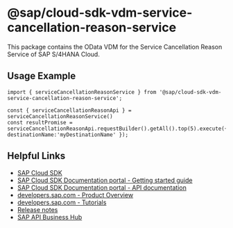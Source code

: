 # @sap/cloud-sdk-vdm-service-cancellation-reason-service

This package contains the OData VDM for the Service Cancellation Reason Service of SAP S/4HANA Cloud.

## Usage Example
```
import { serviceCancellationReasonService } from '@sap/cloud-sdk-vdm-service-cancellation-reason-service';

const { serviceCancellationReasonApi } = serviceCancellationReasonService()
const resultPromise = serviceCancellationReasonApi.requestBuilder().getAll().top(5).execute({ destinationName:'myDestinationName' });

```

## Helpful Links

- [SAP Cloud SDK](https://github.com/SAP/cloud-sdk-js)
- [SAP Cloud SDK Documentation portal - Getting started guide](https://sap.github.io/cloud-sdk/docs/js/getting-started)
- [SAP Cloud SDK Documentation portal - API documentation](https://sap.github.io/cloud-sdk/docs/js/api)
- [developers.sap.com - Product Overview](https://developers.sap.com/topics/cloud-sdk.html)
- [developers.sap.com - Tutorials](https://developers.sap.com/tutorial-navigator.html?tag=software-product:technology-platform/sap-cloud-sdk&tag=tutorial:type/tutorial&tag=programming-tool:javascript)
- [Release notes](https://help.sap.com/doc/2324e9c3b28748a4ae2ad08166d77675/1.0/en-US/js-index.html)
- [SAP API Business Hub](https://api.sap.com/)
